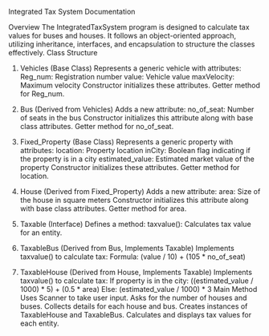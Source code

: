 Integrated Tax System Documentation

Overview
The IntegratedTaxSystem program is designed to calculate tax values for buses and houses. It follows an object-oriented approach, utilizing inheritance, interfaces, and encapsulation to structure the classes effectively.
Class Structure

1. Vehicles (Base Class)
Represents a generic vehicle with attributes:
Reg_num: Registration number
value: Vehicle value
maxVelocity: Maximum velocity
Constructor initializes these attributes.
Getter method for Reg_num.

2. Bus (Derived from Vehicles)
Adds a new attribute:
no_of_seat: Number of seats in the bus
Constructor initializes this attribute along with base class attributes.
Getter method for no_of_seat.

3. Fixed_Property (Base Class)
Represents a generic property with attributes:
location: Property location
inCity: Boolean flag indicating if the property is in a city
estimated_value: Estimated market value of the property
Constructor initializes these attributes.
Getter method for location.

4. House (Derived from Fixed_Property)
Adds a new attribute:
area: Size of the house in square meters
Constructor initializes this attribute along with base class attributes.
Getter method for area.

5. Taxable (Interface)
Defines a method:
taxvalue(): Calculates tax value for an entity.

6. TaxableBus (Derived from Bus, Implements Taxable)
Implements taxvalue() to calculate tax:
Formula: (value / 10) + (105 * no_of_seat)

7. TaxableHouse (Derived from House, Implements Taxable)
Implements taxvalue() to calculate tax:
If property is in the city: ((estimated_value / 1000) * 5) + (0.5 * area)
Else: (estimated_value / 1000) * 3
Main Method
Uses Scanner to take user input.
Asks for the number of houses and buses.
Collects details for each house and bus.
Creates instances of TaxableHouse and TaxableBus.
Calculates and displays tax values for each entity.

